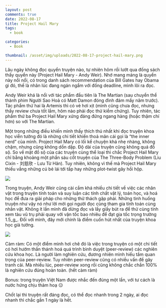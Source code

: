 ```yaml
---
layout: post
comments: true
date: 2022-08-17
title: Project Hail Mary
tags:
  - book

categories:
  - Book

thumbnail: /asset/img/uploads/2022-08-17-project-hail-mary.png
---
```


Lâu ngày không đọc quyển truyện nào, tự nhiên hôm rồi lướt qua đống sách thấy quyển này (Project Hail Mary - Andy Weir). Nhớ mang máng là quyển này nổi nổi, có trong danh sách recommendation của Bill Gates hay Obama gì đó, thế là nhân lúc đang ngán ngẩm với đống deadline, mình lôi ra đọc.


Andy Weir khá là nổi với tác phẩm đầu tiên là The Martian (sau chuyển thể thành phim Người Sao Hoả có Matt Damon đóng đình đám mấy năm trước). Tác phẩm thứ hai là Artemis thì có vẻ hơi xịt (mình cũng chưa đọc, nhưng thấy review chưa tốt lắm, hôm nào phải đọc thử kiểm chứng). Tuy nhiên, tác phẩm thứ ba Project Hail Mary xứng đáng đứng ngang hàng (hoặc thậm chí hơn) so với The Martian.

Một trong những điều khiến mình thấy thích thú nhất khi đọc truyện khoa học viễn tưởng đó là những chi tiết khiến thoả mãn cái gọi là “the inner nerd” của mình. Project Hail Mary có lối kể chuyện khá nhẹ nhàng, không chậm, nhưng cũng không dồn dập. Độ dài của truyện cũng không quá đồ sộ. So về mặt đồ sộ của các truyện cùng thể loại thì chắc Project Hail Mary chỉ bằng khoảng một phần sáu cốt truyện của The Three-Body Problem (Liu Cixin - 刘慈欣 - Lưu Từ Hân). Tuy nhiên, không vì thế mà Project Hail Mary thiếu vắng những cú bẻ lái tới tấp hay những plot-twist gây hồi hộp. 

![](https://s3.us-west-2.amazonaws.com/secure.notion-static.com/4f4e05dd-337b-49c5-9772-ace4cce48920/91mYu67RfUL-2.jpg?X-Amz-Algorithm=AWS4-HMAC-SHA256&X-Amz-Content-Sha256=UNSIGNED-PAYLOAD&X-Amz-Credential=AKIAT73L2G45EIPT3X45%2F20220917%2Fus-west-2%2Fs3%2Faws4_request&X-Amz-Date=20220917T095345Z&X-Amz-Expires=3600&X-Amz-Signature=69732f81e2aa806fb87fa94a40cd4169498bc5ebb7c6837b548c3f02ab1bf587&X-Amz-SignedHeaders=host&x-id=GetObject)


Trong truyện, Andy Weir cũng cài cắm khá nhiều chi tiết về việc các nhân vật trong truyện tính toán và suy luận các tính chất vật lý, toán học, và hoá học để đưa ra giải pháp cho những thử thách gặp phải. Những tình huống truyện như vậy nó như lời mời gọi người đọc cùng tham gia tính toán cùng nhân vật. Không ít lần mình đã dừng đọc và lấy giấy bút ra để thử cùng tính xem tàu vũ trụ phải quay với vận tốc bao nhiêu để đạt gia tốc trọng trường 1.5_g_. Đối với mình, đây mới chính là điểm cuốn hút nhất của truyện khoa học giả tưởng.


![](https://s3.us-west-2.amazonaws.com/secure.notion-static.com/e37f9872-b858-4ff0-b712-2c87cbf73997/DALLE_2022-08-17_22.13.18_-_an_astronaut_doing_extravehicular_activity_on_orbital_of_a_greenish_planet_the_sun_is_on_the_far_left_3d_render.png?X-Amz-Algorithm=AWS4-HMAC-SHA256&X-Amz-Content-Sha256=UNSIGNED-PAYLOAD&X-Amz-Credential=AKIAT73L2G45EIPT3X45%2F20220917%2Fus-west-2%2Fs3%2Faws4_request&X-Amz-Date=20220917T095345Z&X-Amz-Expires=3600&X-Amz-Signature=f88a8873083f46541b983ecd04cdabcef1c3efe84ae257bfb4766eeb930e8648&X-Amz-SignedHeaders=host&x-id=GetObject)


Càm ràm: Có một điểm mình hơi chê đó là việc trong truyện có một chi tiết có hơi hướm thần thánh hoá quá trình bình duyệt (peer-review) các nghiên cứu khoa học. Là người làm nghiên cứu, đương nhiên mình hiểu tầm quan trọng của peer-review. Tuy nhiên peer-review cũng có nhiều vấn đề gây tranh cãi. Mà nhiều lúc, peer-review xong rồi cũng không chắc chắn 100% là nghiên cứu đúng hoàn toàn. (hết càm ràm)


Bonus: trong truyện Việt Nam được nhắc đến đúng một lần, với tư cách là nước hứng chịu thảm hoạ 😑


Chốt lại thì truyện rất đáng đọc, có thể đọc nhanh trong 2 ngày, ai đọc nhanh thì chắc gần 1 ngày là hết.


